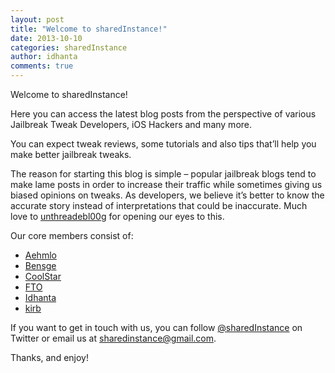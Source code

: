 ```yaml
---
layout: post
title: "Welcome to sharedInstance!"
date: 2013-10-10
categories: sharedInstance
author: idhanta
comments: true
---
```


Welcome to sharedInstance!

Here you can access the latest blog posts from the perspective of various Jailbreak Tweak Developers, iOS Hackers and many more.

You can expect tweak reviews, some tutorials and also tips that’ll help you make better jailbreak tweaks.

The reason for starting this blog is simple – popular jailbreak blogs tend to make lame posts in order to increase their traffic while sometimes giving us biased opinions on tweaks. As developers, we believe it’s better to know the accurate story instead of interpretations that could be inaccurate. Much love to [unthreadebl00g](http://unthreadedjb.github.io "dey r of TRU #JBrevue !!") for opening our eyes to this.

Our core members consist of:

* [Aehmlo](https://twitter.com/aehmlo)
* [Bensge](https://twitter.com/bensge)
* [CoolStar](https://twitter.com/coolstarorg)
* [FTO](https://twitter.com/FTO2g)
* [Idhanta](https://twitter.com/idhanta)
* [kirb](https://twitter.com/thekirbylover)

If you want to get in touch with us, you can follow [@sharedInstance](https://twitter.com/sharedinstance) on Twitter or email us at [sharedinstance@gmail.com](mailto:sharedinstance@gmail.com).

Thanks, and enjoy!
